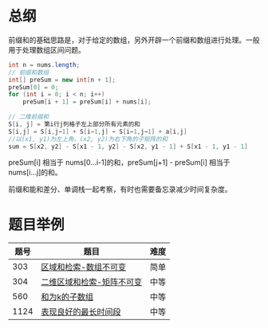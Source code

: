 # 总纲

前缀和的基础思路是，对于给定的数组，另外开辟一个前缀和数组进行处理。一般用于处理数组区间问题。
```java
int n = nums.length;
// 前缀和数组
int[] preSum = new int[n + 1];
preSum[0] = 0;
for (int i = 0; i < n; i++)
    preSum[i + 1] = preSum[i] + nums[i];
    
// 二维前缀和
S[i, j] = 第i行j列格子左上部分所有元素的和
S[i,j] = S[i,j−1] + S[i−1,j] − S[i−1,j−1] + a[i,j]
//以(x1, y1)为左上角，(x2, y2)为右下角的子矩阵的和
sum = S[x2, y2] - S[x1 - 1, y2] - S[x2, y1 - 1] + S[x1 - 1, y1 - 1]
```
preSum[i] 相当于 nums[0...i-1]的和，preSum[j+1] - preSum[i] 相当于 nums[i...j]的和。

前缀和能和差分、单调栈一起考察，有时也需要备忘录减少时间复杂度。



# 题目举例

| 题号 | 题目                                                         | 难度 |
| ---- | ------------------------------------------------------------ | ---- |
| 303  | [区域和检索-数组不可变](https://github.com/BarryBean/AlgorithmNotes/blob/master/%E5%89%8D%E7%BC%80%E5%92%8C/303%20%E5%8C%BA%E5%9F%9F%E5%92%8C%E6%A3%80%E7%B4%A2%20-%20%E6%95%B0%E7%BB%84%E4%B8%8D%E5%8F%AF%E5%8F%98.md) | 简单 |
| 304  | [二维区域和检索-矩阵不可变](https://github.com/BarryBean/AlgorithmNotes/blob/master/%E5%89%8D%E7%BC%80%E5%92%8C/304%20%E4%BA%8C%E7%BB%B4%E5%8C%BA%E5%9F%9F%E5%92%8C%E6%A3%80%E7%B4%A2%20-%20%E7%9F%A9%E9%98%B5%E4%B8%8D%E5%8F%AF%E5%8F%98.md) | 中等 |
| 560  | [和为k的子数组](https://github.com/BarryBean/AlgorithmNotes/blob/master/%E5%89%8D%E7%BC%80%E5%92%8C/560%20%E5%92%8C%E4%B8%BAk%E7%9A%84%E5%AD%90%E6%95%B0%E7%BB%84.md) | 中等 |
| 1124 | [表现良好的最长时间段](https://github.com/BarryBean/AlgorithmNotes/blob/master/%E5%89%8D%E7%BC%80%E5%92%8C/1124%20%E8%A1%A8%E7%8E%B0%E8%89%AF%E5%A5%BD%E7%9A%84%E6%9C%80%E9%95%BF%E6%97%B6%E9%97%B4%E6%AE%B5.md) | 中等 |

